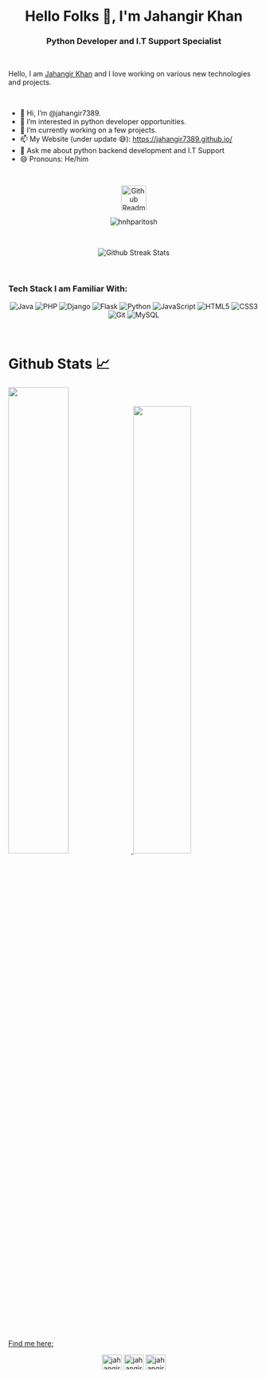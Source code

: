 <h1 align="center">Hello Folks 👋, I'm Jahangir Khan</h1>
<h3 align="center">Python Developer and I.T Support Specialist</h3>
<br>

Hello, I am [Jahangir Khan](https://www.linkedin.com/in/jahangir-khan-20772785//) and I love working on various new technologies and projects. 

<br>
  
- 👋 Hi, I’m @jahangir7389.
- 👀 I’m interested in python developer opportunities.
- 🌱 I’m currently working on a few projects.
- 📫 My Website (under update 😅): https://jahangir7389.github.io/
- 💬 Ask me about python backend development and I.T Support
- 😄 Pronouns: He/him
<br>

<p align="center">
 <img width="50px" src="https://res.cloudinary.com/anuraghazra/image/upload/v1594908242/logo_ccswme.svg" align="center" alt="Github Readme Stats" />
 <p align="center"> <img src="https://komarev.com/ghpvc/?username=hnhparitosh" alt="hnhparitosh"/> </p> 
</p>
<br>
<p align="center">
<img src="https://github-readme-streak-stats.herokuapp.com/?user=hnhparitosh&theme=tokyonight&hide_border=true" alt="Github Streak Stats">
</p>
<br>

### Tech Stack I am Familiar With:  

<p align="center">
<img alt="Java" src ="https://img.shields.io/badge/java%20-%23E34F26.svg?&style=for-the-badge&logo=java&logoColor=white"/>
<img alt="PHP" src ="https://img.shields.io/badge/php%20-%23E34F26.svg?&style=for-the-badge&logo=php&logoColor=white"/>
<img alt="Django" src ="https://img.shields.io/badge/django%20-%23E34F26.svg?&style=for-the-badge&logo=django&logoColor=white"/>
<img alt="Flask" src ="https://img.shields.io/badge/flask%20-%23E34F26.svg?&style=for-the-badge&logo=flask&logoColor=white"/>
<img alt="Python" src="https://img.shields.io/badge/python%20-%2314354C.svg?&style=for-the-badge&logo=python&logoColor=white"/>
<img alt="JavaScript" src="https://img.shields.io/badge/javascript%20-%23323330.svg?&style=for-the-badge&logo=javascript&logoColor=%23F7DF1E"/>
<img alt="HTML5" src="https://img.shields.io/badge/html5%20-%23E34F26.svg?&style=for-the-badge&logo=html5&logoColor=white"/>
<img alt="CSS3" src="https://img.shields.io/badge/css3%20-%231572B6.svg?&style=for-the-badge&logo=css3&logoColor=white"/>
<img alt="Git" src="https://img.shields.io/badge/git%20-%23E34F26.svg?&style=for-the-badge&logo=git&logoColor=white"/>
<img alt="MySQL" src="https://img.shields.io/badge/mysql%20-%2300599C.svg?&style=for-the-badge&logo=mysql&logoColor=white"/>
  
<br/>
</p>

<br>

# Github Stats 📈

<a href="https://github.com/jahangir7389">
    <img src="https://github-readme-stats.vercel.app/api?username=jahangir7389&count_private=true&show_icons=true&hide_border=true&theme=tokyonight"
         width="49%"/>
</a>


<a href="https://github.com/jahangir7389?tab=repositories">
  <img src="https://github-readme-stats.vercel.app/api/top-langs/?username=jahangir7389&layout=compact&theme=tokyonight&langs_count=10&hide_border=true"
            width="48% />
</a>
                   
<br>
                   
<br>
                                                                                                                                           
<h3 align="center">Find me here:</h3>
                  
<p align="center">
 <a href="https://www.leetcode.com/jahangirkhan82" target="blank"><img align="center" src="https://raw.githubusercontent.com/rahuldkjain/github-profile-readme-generator/master/src/images/icons/Social/leet-code.svg" alt="jahangir7389/" height="30" width="40" /></a>
 <a href="https://www.linkedin.com/in/jahangir-khan-20772785/" target="blank"><img align="center" src="https://raw.githubusercontent.com/rahuldkjain/github-profile-readme-generator/master/src/images/icons/Social/linked-in-alt.svg" alt="jahangir7389" height="30" width="40" /></a>
<a href="https://twitter.com/jahangir7389" target="blank"><img align="center" src="https://raw.githubusercontent.com/rahuldkjain/github-profile-readme-generator/master/src/images/icons/Social/twitter.svg" alt="jahangir7389" height="30" width="40" /></a>
</p>

